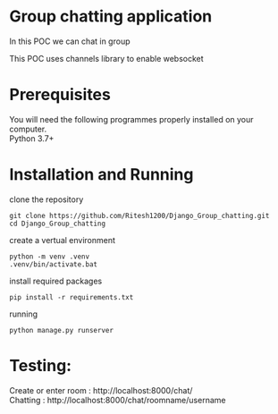 # Group chatting application
In this POC we can chat in group

This POC uses channels library to enable websocket <br>
  
# Prerequisites
You will need the following programmes properly installed on your computer.<br>
Python 3.7+

# Installation and Running

clone the repository
```
git clone https://github.com/Ritesh1200/Django_Group_chatting.git
cd Django_Group_chatting
```
create a vertual environment
```
python -m venv .venv
.venv/bin/activate.bat
```
install required packages
```
pip install -r requirements.txt
```
running
```
python manage.py runserver
```

# Testing:
Create or enter room : http://localhost:8000/chat/ <br>
Chatting : http://localhost:8000/chat/roomname/username  <br>